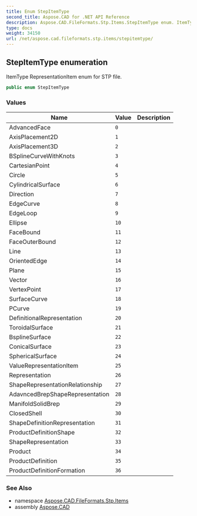 ```yaml
---
title: Enum StepItemType
second_title: Aspose.CAD for .NET API Reference
description: Aspose.CAD.FileFormats.Stp.Items.StepItemType enum. ItemType RepresentationItem enum for STP file
type: docs
weight: 34150
url: /net/aspose.cad.fileformats.stp.items/stepitemtype/
---
```

## StepItemType enumeration

ItemType RepresentationItem enum for STP file.

```csharp
public enum StepItemType
```

### Values

| Name | Value | Description |
| --- | --- | --- |
| AdvancedFace | `0` |  |
| AxisPlacement2D | `1` |  |
| AxisPlacement3D | `2` |  |
| BSplineCurveWithKnots | `3` |  |
| CartesianPoint | `4` |  |
| Circle | `5` |  |
| CylindricalSurface | `6` |  |
| Direction | `7` |  |
| EdgeCurve | `8` |  |
| EdgeLoop | `9` |  |
| Ellipse | `10` |  |
| FaceBound | `11` |  |
| FaceOuterBound | `12` |  |
| Line | `13` |  |
| OrientedEdge | `14` |  |
| Plane | `15` |  |
| Vector | `16` |  |
| VertexPoint | `17` |  |
| SurfaceCurve | `18` |  |
| PCurve | `19` |  |
| DefinitionalRepresentation | `20` |  |
| ToroidalSurface | `21` |  |
| BsplineSurface | `22` |  |
| ConicalSurface | `23` |  |
| SphericalSurface | `24` |  |
| ValueRepresentationItem | `25` |  |
| Representation | `26` |  |
| ShapeRepresentationRelationship | `27` |  |
| AdavncedBrepShapeRepresentation | `28` |  |
| ManifoldSolidBrep | `29` |  |
| ClosedShell | `30` |  |
| ShapeDefinitionRepresentation | `31` |  |
| ProductDefinitionShape | `32` |  |
| ShapeRepresentation | `33` |  |
| Product | `34` |  |
| ProductDefinition | `35` |  |
| ProductDefinitionFormation | `36` |  |

### See Also

* namespace [Aspose.CAD.FileFormats.Stp.Items](../../aspose.cad.fileformats.stp.items/)
* assembly [Aspose.CAD](../../)


